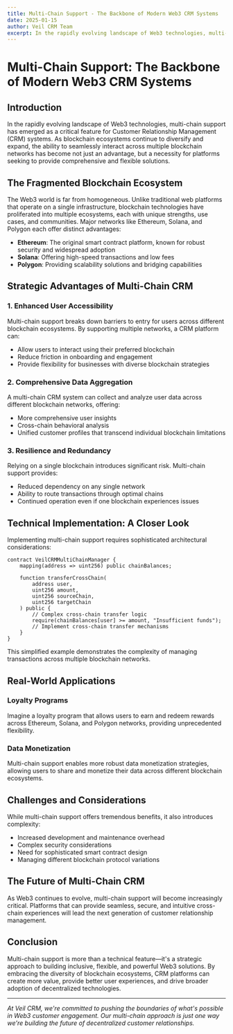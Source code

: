 ```yaml
---
title: Multi-Chain Support - The Backbone of Modern Web3 CRM Systems
date: 2025-01-15
author: Veil CRM Team
excerpt: In the rapidly evolving landscape of Web3 technologies, multi-chain support has emerged as a critical feature for Customer...
---
```


# Multi-Chain Support: The Backbone of Modern Web3 CRM Systems

## Introduction

In the rapidly evolving landscape of Web3 technologies, multi-chain support has emerged as a critical feature for Customer Relationship Management (CRM) systems. As blockchain ecosystems continue to diversify and expand, the ability to seamlessly interact across multiple blockchain networks has become not just an advantage, but a necessity for platforms seeking to provide comprehensive and flexible solutions.

## The Fragmented Blockchain Ecosystem

The Web3 world is far from homogeneous. Unlike traditional web platforms that operate on a single infrastructure, blockchain technologies have proliferated into multiple ecosystems, each with unique strengths, use cases, and communities. Major networks like Ethereum, Solana, and Polygon each offer distinct advantages:

- **Ethereum**: The original smart contract platform, known for robust security and widespread adoption
- **Solana**: Offering high-speed transactions and low fees
- **Polygon**: Providing scalability solutions and bridging capabilities

## Strategic Advantages of Multi-Chain CRM

### 1. Enhanced User Accessibility

Multi-chain support breaks down barriers to entry for users across different blockchain ecosystems. By supporting multiple networks, a CRM platform can:

- Allow users to interact using their preferred blockchain
- Reduce friction in onboarding and engagement
- Provide flexibility for businesses with diverse blockchain strategies

### 2. Comprehensive Data Aggregation

A multi-chain CRM system can collect and analyze user data across different blockchain networks, offering:

- More comprehensive user insights
- Cross-chain behavioral analysis
- Unified customer profiles that transcend individual blockchain limitations

### 3. Resilience and Redundancy

Relying on a single blockchain introduces significant risk. Multi-chain support provides:

- Reduced dependency on any single network
- Ability to route transactions through optimal chains
- Continued operation even if one blockchain experiences issues

## Technical Implementation: A Closer Look

Implementing multi-chain support requires sophisticated architectural considerations:

```solidity
contract VeilCRMMultiChainManager {
    mapping(address => uint256) public chainBalances;
    
    function transferCrossChain(
        address user, 
        uint256 amount, 
        uint256 sourceChain, 
        uint256 targetChain
    ) public {
        // Complex cross-chain transfer logic
        require(chainBalances[user] >= amount, "Insufficient funds");
        // Implement cross-chain transfer mechanisms
    }
}
```

This simplified example demonstrates the complexity of managing transactions across multiple blockchain networks.

## Real-World Applications

### Loyalty Programs
Imagine a loyalty program that allows users to earn and redeem rewards across Ethereum, Solana, and Polygon networks, providing unprecedented flexibility.

### Data Monetization
Multi-chain support enables more robust data monetization strategies, allowing users to share and monetize their data across different blockchain ecosystems.

## Challenges and Considerations

While multi-chain support offers tremendous benefits, it also introduces complexity:

- Increased development and maintenance overhead
- Complex security considerations
- Need for sophisticated smart contract design
- Managing different blockchain protocol variations

## The Future of Multi-Chain CRM

As Web3 continues to evolve, multi-chain support will become increasingly critical. Platforms that can provide seamless, secure, and intuitive cross-chain experiences will lead the next generation of customer relationship management.

## Conclusion

Multi-chain support is more than a technical feature—it's a strategic approach to building inclusive, flexible, and powerful Web3 solutions. By embracing the diversity of blockchain ecosystems, CRM platforms can create more value, provide better user experiences, and drive broader adoption of decentralized technologies.

---

*At Veil CRM, we're committed to pushing the boundaries of what's possible in Web3 customer engagement. Our multi-chain approach is just one way we're building the future of decentralized customer relationships.*
